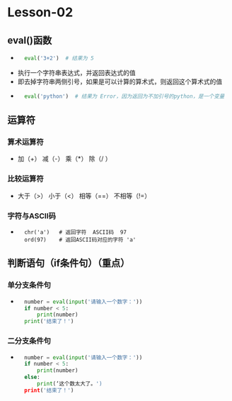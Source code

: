 # Lesson-02
## eval()函数
- ```python
    eval('3+2')  # 结果为 5
- 执行一个字符串表达式，并返回表达式的值
- 即去掉字符串两侧引号，如果是可以计算的算术式，则返回这个算术式的值
- ```python
    eval('python')  # 结果为 Error，因为返回为不加引号的python，是一个变量
## 运算符
### 算术运算符
- 加（+） 减（-） 乘（*） 除（/ ）
### 比较运算符
- 大于（>） 小于（<） 相等（==） 不相等（!=）
### 字符与ASCII码
- ```pyhthon
    chr('a')   # 返回字符  ASCII码  97
    ord(97)    # 返回ASCII码对应的字符 'a'
## 判断语句（if条件句）（重点）
### 单分支条件句
- ```python
    number = eval(input('请输入一个数字：'))
    if number < 5: 
        print(number)
    print('结束了！')
### 二分支条件句
- ```python
    number = eval(input('请输入一个数字：'))
    if number < 5:
        print(number)
    else: 
        print(‘这个数太大了。')
    print('结束了！')
